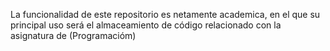 La funcionalidad de este repositorio es netamente academica, en el que su principal uso será el almaceamiento de código relacionado con la asignatura de (Programacióm)
